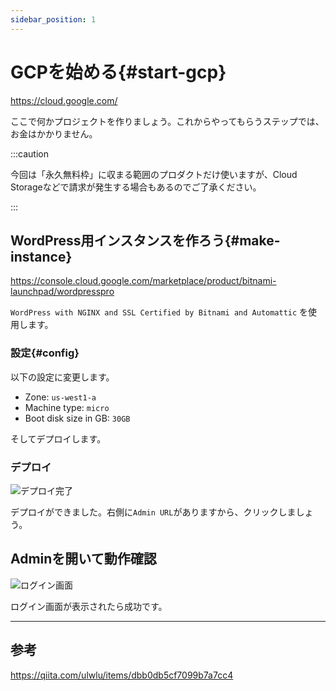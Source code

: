 ```yaml
---
sidebar_position: 1
---
```


# GCPを始める{#start-gcp}

https://cloud.google.com/

ここで何かプロジェクトを作りましょう。これからやってもらうステップでは、お金はかかりません。

:::caution

今回は「永久無料枠」に収まる範囲のプロダクトだけ使いますが、Cloud Storageなどで請求が発生する場合もあるのでご了承ください。

:::

## WordPress用インスタンスを作ろう{#make-instance}

https://console.cloud.google.com/marketplace/product/bitnami-launchpad/wordpresspro

`WordPress with NGINX and SSL Certified by Bitnami and Automattic` を使用します。

### 設定{#config}

以下の設定に変更します。

- Zone: `us-west1-a`
- Machine type: `micro`
- Boot disk size in GB: `30GB`

そしてデプロイします。

### デプロイ

![デプロイ完了](https://storage.googleapis.com/public-napoancom-data/napoancom-md/deployed.png)

デプロイができました。右側に`Admin URL`がありますから、クリックしましょう。

## Adminを開いて動作確認

![ログイン画面](https://storage.googleapis.com/public-napoancom-data/napoancom-md/dployed2.png)

ログイン画面が表示されたら成功です。

---

## 参考

https://qiita.com/ulwlu/items/dbb0db5cf7099b7a7cc4
